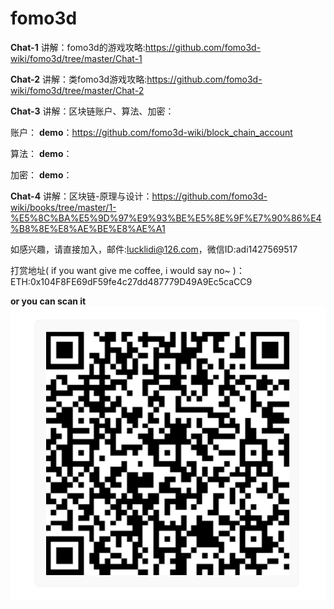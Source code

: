 # fomo3d

**Chat-1**
讲解：fomo3d的游戏攻略:https://github.com/fomo3d-wiki/fomo3d/tree/master/Chat-1

**Chat-2**
讲解：类fomo3d游戏攻略:https://github.com/fomo3d-wiki/fomo3d/tree/master/Chat-2

**Chat-3**
讲解：区块链账户、算法、加密：

账户：
**demo**：https://github.com/fomo3d-wiki/block_chain_account

算法：
**demo**：  

加密：
**demo**： 
       
**Chat-4**
讲解：区块链-原理与设计：https://github.com/fomo3d-wiki/books/tree/master/1-%E5%8C%BA%E5%9D%97%E9%93%BE%E5%8E%9F%E7%90%86%E4%B8%8E%E8%AE%BE%E8%AE%A1

如感兴趣，请直接加入，邮件:lucklidi@126.com，微信ID:adi1427569517

打赏地址( if you want give me coffee, i would say no~ )：ETH:0x104F8FE69dF59fe4c27dd487779D49A9Ec5caCC9

**or you can scan it**
![Image text](https://github.com/fomo3d-wiki/fomo3d/blob/master/src/images/author-eth-account.jpg)


